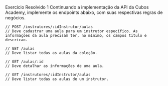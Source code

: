 Exercício Resolvido 1
Continuando a implementação da API da Cubos Academy, implemente os endpoints abaixo, com suas respectivas regras de negócios.
```
// POST /instrutores/:idInstrutor/aulas
// Deve cadastrar uma aula para um instrutor específico. As informações da aula precisam ter, no mínimo, os campos titulo e descricao.

// GET /aulas
// Deve listar todas as aulas da coleção.

// GET /aulas/:id
// Deve detalhar as informações de uma aula.

// GET /instrutores/:idInstrutor/aulas
// Deve listar todas as aulas de um instrutor.
```